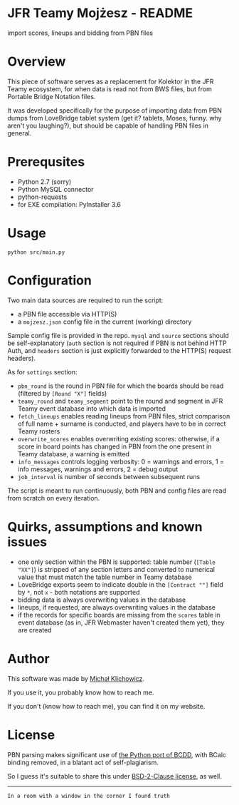JFR Teamy Mojżesz - README
=====================================================================

import scores, lineups and bidding from PBN files

Overview
========

This piece of software serves as a replacement for Kolektor in the JFR Teamy ecosystem, for when data is read not from BWS files, but from Portable Bridge Notation files.

It was developed specifically for the purpose of importing data from PBN dumps from LoveBridge tablet system (get it? tablets, Moses, funny. why aren't you laughing?), but should be capable of handling PBN files in general.

Prerequsites
============

 * Python 2.7 (sorry)
 * Python MySQL connector
 * python-requests
 * for EXE compilation: PyInstaller 3.6

Usage
=====

```
python src/main.py
```

Configuration
=============

Two main data sources are required to run the script:

 * a PBN file accessible via HTTP(S)
 * a `mojzesz.json` config file in the current (working) directory

Sample config file is provided in the repo. `mysql` and `source` sections should be self-explanatory (`auth` section is not required if PBN is not behind HTTP Auth, and `headers` section is just explicitly forwarded to the HTTP(S) request headers).

As for `settings` section:

 * `pbn_round` is the round in PBN file for which the boards should be read (filtered by `[Round "X"]` fields)
 * `teamy_round` and `teamy_segment` point to the round and segment in JFR Teamy event database into which data is imported
 * `fetch_lineups` enables reading lineups from PBN files, strict comparison of full name + surname is conducted, and players have to be in correct Teamy rosters
 * `overwrite_scores` enables overwriting existing scores: otherwise, if a score in board points has changed in PBN from the one present in Teamy database, a warning is emitted
 * `info_messages` controls logging verbosity: 0 = warnings and errors, 1 = info messages, warnings and errors, 2 = debug output
 * `job_interval` is number of seconds between subsequent runs

The script is meant to run continuously, both PBN and config files are read from scratch on every iteration.

Quirks, assumptions and known issues
====================================

 * one only section within the PBN is supported: table number (`[Table "XX"]`) is stripped of any section letters and converted to numerical value that must match the table number in Teamy database
 * LoveBridge exports seem to indicate double in the `[Contract ""]` field by `*`, not `x` - both notations are supported
 * bidding data is always overwriting values in the database
 * lineups, if requested, are always overwriting values in the database
 * if the records for specific boards are missing from the `scores` table in event database (as in, JFR Webmaster haven't created them yet), they are created

Author
======

This software was made by [Michał Klichowicz](https://emkael.info).

If you use it, you probably know how to reach me.

If you don't (know how to reach me), you can find it on my website.

License
=======

PBN parsing makes significant use of [the Python port of BCDD](https://github.com/emkael/pybcdd), with BCalc binding removed, in a blatant act of self-plagiarism.

So I guess it's suitable to share this under [BSD-2-Clause license](LICENSE), as well.

---

`In a room with a window in the corner I found truth`
